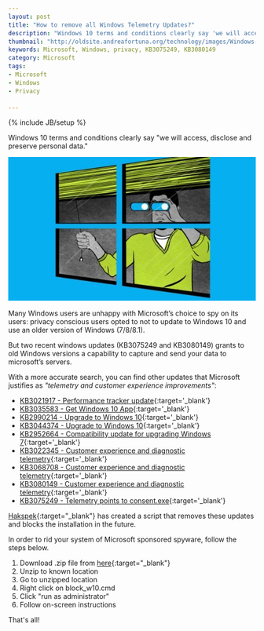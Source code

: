 ```yaml
---
layout: post
title: "How to remove all Windows Telemetry Updates?"
description: "Windows 10 terms and conditions clearly say 'we will access, disclose and preserve personal data.'"
thumbnail: "http://oldsite.andreafortuna.org/technology/images/Windows-privacy.jpg"
keywords: Microsoft, Windows, privacy, KB3075249, KB3080149
category: Microsoft
tags: 
- Microsoft
- Windows
- Privacy

---
```

{% include JB/setup %}

Windows 10 terms and conditions clearly say "we will access, disclose and preserve personal data."

![WindowsPrivacy](/technology/images/Windows-privacy.jpg)
<!-- more -->

Many Windows users are unhappy with Microsoft’s choice to spy on its users: privacy conscious users opted to not to update to Windows 10 and use an older version of Windows (7/8/8.1).

But two recent windows updates (KB3075249 and KB3080149) grants to old Windows versions a capability to capture and send your data to microsoft’s servers.

With a more accurate search, you can find other updates that Microsoft justifies as *"telemetry and customer experience improvements"*:

 - [KB3021917 - Performance tracker update](https://support.microsoft.com/en-us/kb/3021917){:target='_blank'}
 - [KB3035583 - Get Windows 10 App](https://support.microsoft.com/en-us/kb/3035583){:target='_blank'}
 - [KB2990214 - Upgrade to Windows 10](https://support.microsoft.com/en-us/kb/2990214){:target='_blank'}
 - [KB3044374 - Upgrade to Windows 10](https://support.microsoft.com/en-us/kb/3044374){:target='_blank'}
 - [KB2952664 - Compatibility update for upgrading Windows 7](https://support.microsoft.com/en-us/kb/2952664){:target='_blank'}
 - [KB3022345 - Customer experience and diagnostic telemetry](https://support.microsoft.com/en-us/kb/3022345){:target='_blank'}
 - [KB3068708 - Customer experience and diagnostic telemetry](https://support.microsoft.com/en-us/kb/3068708){:target='_blank'}
 - [KB3080149 - Customer experience and diagnostic telemetry](https://support.microsoft.com/en-us/kb/3080149){:target='_blank'}
 - [KB3075249 - Telemetry points to consent.exe](https://support.microsoft.com/en-us/kb/3075249){:target='_blank'}


[Hakspek](http://www.hakspek.com/){:target="_blank"} has created a script that removes these updates and blocks the installation in the future.

In order to rid your system of Microsoft sponsored spyware, follow the steps below.

1. Download .zip file from [here](https://blockwindows.wordpress.com/){:target="_blank"}
2. Unzip to known location
3. Go to unzipped location
4. Right click on block_w10.cmd
5. Click "run as administrator"
6. Follow on-screen instructions

That's all!